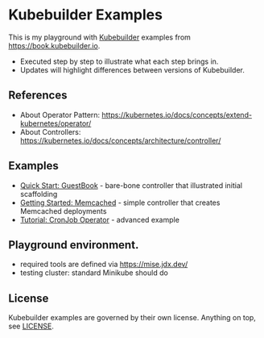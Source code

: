 # Kubebuilder Examples

This is my playground with [Kubebuilder](https://github.com/kubernetes-sigs/kubebuilder) examples from https://book.kubebuilder.io.

- Executed step by step to illustrate what each step brings in.
- Updates will highlight differences between versions of Kubebuilder.

## References
- About Operator Pattern: https://kubernetes.io/docs/concepts/extend-kubernetes/operator/
- About Controllers: https://kubernetes.io/docs/concepts/architecture/controller/

## Examples

- [Quick Start: GuestBook](./0-quick-start/) - bare-bone controller that illustrated initial scaffolding
- [Getting Started: Memcached](./1-getting-started/) - simple controller that creates Memcached deployments
- [Tutorial: CronJob Operator](./2-cronjob/) - advanced example


## Playground environment.

- required tools are defined via https://mise.jdx.dev/
- testing cluster: standard Minikube should do


## License

Kubebuilder examples are governed by their own license. Anything on top, see [LICENSE](./LICENSE).
